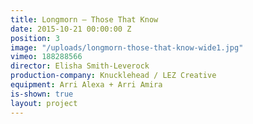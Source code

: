 ```yaml
---
title: Longmorn — Those That Know
date: 2015-10-21 00:00:00 Z
position: 3
image: "/uploads/longmorn-those-that-know-wide1.jpg"
vimeo: 188288566
director: Elisha Smith-Leverock
production-company: Knucklehead / LEZ Creative
equipment: Arri Alexa + Arri Amira
is-shown: true
layout: project
---
```


